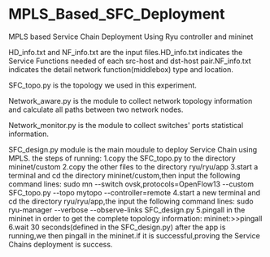 # MPLS_Based_SFC_Deployment
MPLS based Service Chain Deployment Using Ryu controller and mininet

HD_info.txt and NF_info.txt are the input files.HD_info.txt indicates the Service Functions needed of each src-host and dst-host pair.NF_info.txt indicates the detail network function(middlebox) type and location.

SFC_topo.py is the topology we used in this experiment.

Network_aware.py is the module to collect network topology information and calculate all paths between two network nodes.

Network_monitor.py is the module to collect switches' ports statistical information.

SFC_design.py module is the main moudule to deploy Service Chain using MPLS.
the steps of running:
1.copy the SFC_topo.py to the directory mininet/custom
2.copy the other files to the directory ryu/ryu/app
3.start a terminal and cd the directory mininet/custom,then input the following command lines:
 sudo mn --switch ovsk,protocols=OpenFlow13 --custom SFC_topo.py  --topo mytopo  --controller=remote
4.start a new terminal and cd the directory ryu/ryu/app,the input the following command lines:
 sudo ryu-manager --verbose --observe-links SFC_design.py
5.pingall in the mininet in order to get the complete topology information:
mininet:>>pingall
6.wait 30 seconds(defined in the SFC_design.py) after the app is running,we then pingall in the mininet.if it is successful,proving the Service Chains deployment is success.


